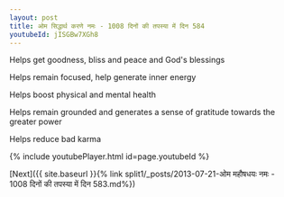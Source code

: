 ```yaml
---
layout: post
title: ओम सिद्धार्थ करणे नमः - 1008 दिनों की तपस्या में दिन 584
youtubeId: jISGBw7XGh8
---
```

 
 
Helps get goodness, bliss and peace and God's blessings
 
Helps remain focused, help generate inner energy 
 
Helps boost physical and mental health 
 
Helps remain grounded and generates a sense of gratitude towards the greater power 
 
Helps reduce bad karma
 
 
 
 


{% include youtubePlayer.html id=page.youtubeId %}
 
[Next]({{ site.baseurl }}{% link  split1/_posts/2013-07-21-ओम महौषधयः नमः - 1008 दिनों की तपस्या में दिन 583.md%})
 
